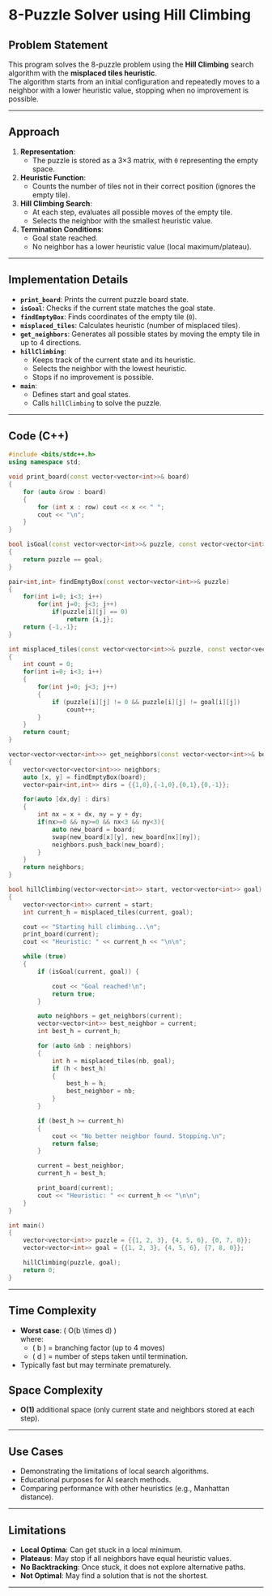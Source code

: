 # 8-Puzzle Solver using Hill Climbing

## Problem Statement
This program solves the 8-puzzle problem using the **Hill Climbing** search algorithm with the **misplaced tiles heuristic**.  
The algorithm starts from an initial configuration and repeatedly moves to a neighbor with a lower heuristic value, stopping when no improvement is possible.

---

## Approach
1. **Representation**:  
   - The puzzle is stored as a 3×3 matrix, with `0` representing the empty space.
2. **Heuristic Function**:  
   - Counts the number of tiles not in their correct position (ignores the empty tile).
3. **Hill Climbing Search**:  
   - At each step, evaluates all possible moves of the empty tile.
   - Selects the neighbor with the smallest heuristic value.
4. **Termination Conditions**:  
   - Goal state reached.
   - No neighbor has a lower heuristic value (local maximum/plateau).

---

## Implementation Details
- **`print_board`**: Prints the current puzzle board state.
- **`isGoal`**: Checks if the current state matches the goal state.
- **`findEmptyBox`**: Finds coordinates of the empty tile (`0`).
- **`misplaced_tiles`**: Calculates heuristic (number of misplaced tiles).
- **`get_neighbors`**: Generates all possible states by moving the empty tile in up to 4 directions.
- **`hillClimbing`**:
  - Keeps track of the current state and its heuristic.
  - Selects the neighbor with the lowest heuristic.
  - Stops if no improvement is possible.
- **`main`**:
  - Defines start and goal states.
  - Calls `hillClimbing` to solve the puzzle.

---


## Code (C++)

```cpp
#include <bits/stdc++.h>
using namespace std;

void print_board(const vector<vector<int>>& board) 
{
    for (auto &row : board) 
    {
        for (int x : row) cout << x << " ";
        cout << "\n";
    }
}

bool isGoal(const vector<vector<int>>& puzzle, const vector<vector<int>>& goal) 
{
    return puzzle == goal;
}

pair<int,int> findEmptyBox(const vector<vector<int>>& puzzle) 
{
    for(int i=0; i<3; i++)
        for(int j=0; j<3; j++)
            if(puzzle[i][j] == 0)
                return {i,j};
    return {-1,-1};
}

int misplaced_tiles(const vector<vector<int>>& puzzle, const vector<vector<int>>& goal) 
{
    int count = 0;
    for(int i=0; i<3; i++) 
    {
        for(int j=0; j<3; j++) 
        {
            if (puzzle[i][j] != 0 && puzzle[i][j] != goal[i][j])
                count++;
        }
    }
    return count;
}

vector<vector<vector<int>>> get_neighbors(const vector<vector<int>>& board) 
{
    vector<vector<vector<int>>> neighbors;
    auto [x, y] = findEmptyBox(board);
    vector<pair<int,int>> dirs = {{1,0},{-1,0},{0,1},{0,-1}};

    for(auto [dx,dy] : dirs)
    {
        int nx = x + dx, ny = y + dy;
        if(nx>=0 && ny>=0 && nx<3 && ny<3){
            auto new_board = board;
            swap(new_board[x][y], new_board[nx][ny]);
            neighbors.push_back(new_board);
        }
    }
    return neighbors;
}

bool hillClimbing(vector<vector<int>> start, vector<vector<int>> goal) 
{
    vector<vector<int>> current = start;
    int current_h = misplaced_tiles(current, goal);

    cout << "Starting hill climbing...\n";
    print_board(current);
    cout << "Heuristic: " << current_h << "\n\n";

    while (true) 
    {
        if (isGoal(current, goal)) {

            cout << "Goal reached!\n";
            return true;
        }

        auto neighbors = get_neighbors(current);
        vector<vector<int>> best_neighbor = current;
        int best_h = current_h;

        for (auto &nb : neighbors) 
        {
            int h = misplaced_tiles(nb, goal);
            if (h < best_h) 
            {
                best_h = h;
                best_neighbor = nb;
            }
        }

        if (best_h >= current_h) 
        {
            cout << "No better neighbor found. Stopping.\n";
            return false;
        }

        current = best_neighbor;
        current_h = best_h;

        print_board(current);
        cout << "Heuristic: " << current_h << "\n\n";
    }
}

int main() 
{
    vector<vector<int>> puzzle = {{1, 2, 3}, {4, 5, 6}, {0, 7, 8}};
    vector<vector<int>> goal = {{1, 2, 3}, {4, 5, 6}, {7, 8, 0}};

    hillClimbing(puzzle, goal);
    return 0;
}

```
---
## Time Complexity
- **Worst case**: \( O(b \times d) \)  
  where:
  - \( b \) = branching factor (up to 4 moves)  
  - \( d \) = number of steps taken until termination.
- Typically fast but may terminate prematurely.

## Space Complexity
- **O(1)** additional space (only current state and neighbors stored at each step).

---

## Use Cases
- Demonstrating the limitations of local search algorithms.
- Educational purposes for AI search methods.
- Comparing performance with other heuristics (e.g., Manhattan distance).

---

## Limitations
- **Local Optima**: Can get stuck in a local minimum.
- **Plateaus**: May stop if all neighbors have equal heuristic values.
- **No Backtracking**: Once stuck, it does not explore alternative paths.
- **Not Optimal**: May find a solution that is not the shortest.

---
